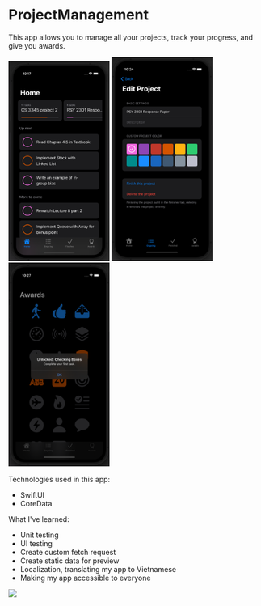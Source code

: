 # ProjectManagement

This app allows you to manage all your projects, track your progress, and give you awards.

<img src="https://github.com/ntdkhang/ProjectManagement/blob/main/image.png" width="200">
<img src="https://github.com/ntdkhang/ProjectManagement/blob/main/EditProject.png" width="200">
<img src="https://github.com/ntdkhang/ProjectManagement/blob/main/Awards.png" width="200">

Technologies used in this app:
+ SwiftUI
+ CoreData


What I've learned:
+ Unit testing
+ UI testing
+ Create custom fetch request
+ Create static data for preview
+ Localization, translating my app to Vietnamese
+ Making my app accessible to everyone

![](Localization.gif)
